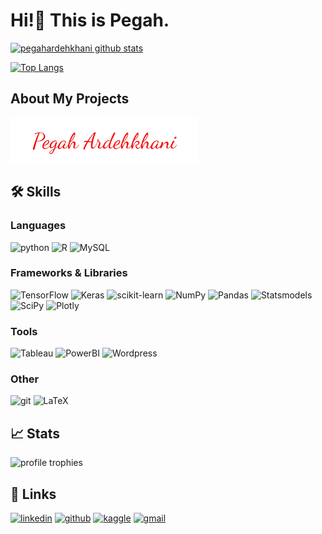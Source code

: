 # Hi!👋 This is Pegah.

[![pegahardehkhani github stats](https://github-readme-stats.vercel.app/api?username=Pegah-Ardehkhani&theme=github_dark&show-icons=true&hide=prs,issues)](https://github.com/Pegah-Ardehkhani)

[![Top Langs](https://github-readme-stats.vercel.app/api/top-langs/?username=Pegah-Ardehkhani&layout=compact&langs_count=10&theme=github_dark)](https://github.com/Pegah-Ardehkhani)


## About My Projects

<img src="https://github.com/Pegah-Ardehkhani/Pegah-Ardehkhani/blob/main/pegah_ardehkhani.png" width="300">

## 🛠️ Skills

### Languages

![python](https://img.shields.io/badge/Python-14354C?style=for-the-badge&logo=python&logoColor=white)
![R](https://img.shields.io/badge/R-276DC3?style=for-the-badge&logo=r&logoColor=white)
![MySQL](https://img.shields.io/badge/MySQL-00000F?style=for-the-badge&logo=mysql&logoColor=white)


### Frameworks & Libraries
![TensorFlow](https://img.shields.io/badge/TensorFlow-%23FF6F00.svg?style=for-the-badge&logo=TensorFlow&logoColor=white)
![Keras](https://img.shields.io/badge/Keras-%23D00000.svg?style=for-the-badge&logo=Keras&logoColor=white)
![scikit-learn](https://img.shields.io/badge/scikit--learn-%23F7931E.svg?style=for-the-badge&logo=scikit-learn&logoColor=white)
![NumPy](https://img.shields.io/badge/numpy-%23013243.svg?style=for-the-badge&logo=numpy&logoColor=white)
![Pandas](https://img.shields.io/badge/pandas-%23150458.svg?style=for-the-badge&logo=pandas&logoColor=white)
![Statsmodels](https://img.shields.io/badge/Statsmodels-2E5BBF?style=for-the-badge&logo=Statsmodels&logoColor=white)
![SciPy](https://img.shields.io/badge/SciPy-%230C55A5.svg?style=for-the-badge&logo=scipy&logoColor=%white)
![Plotly](https://img.shields.io/badge/Plotly-%233F4F75.svg?style=for-the-badge&logo=plotly&logoColor=white)

### Tools
![Tableau](https://img.shields.io/badge/Tableau-00ADD8?style=for-the-badge&logo=Tableau&logoColor=white)
![PowerBI](https://img.shields.io/badge/PowerBI-F2C811?style=for-the-badge&logo=Power%20BI&logoColor=white)
![Wordpress](https://img.shields.io/badge/Wordpress-21759B?style=for-the-badge&logo=wordpress&logoColor=white)


### Other
![git](https://img.shields.io/badge/Git-DC322F?style=for-the-badge&logo=Git&logoColor=white)
![LaTeX](https://img.shields.io/badge/LaTeX-218604?style=for-the-badge&logo=LaTeX&logoColor=white)

## 📈 Stats
<img src="https://github-profile-trophy.vercel.app/?username=Pegah-Ardehkhani&row=1&column=6&margin-h=8&theme=darkhub&count_private=true&margin-w=15&no-frame=true&title=Stars,Repositories,Followers" alt="profile trophies" />

## 🔗 Links
[![linkedin](https://img.shields.io/badge/LinkedIn-0077B5?style=for-the-badge&logo=LinkedIn&logoColor=white)](https://www.linkedin.com/in/pegah-ardehkhani)
[![github](https://img.shields.io/badge/GitHub-000000?style=for-the-badge&logo=GitHub&logoColor=white)](https://github.com/Pegah-Ardehkhani)
[![kaggle](	https://img.shields.io/badge/kaggle-2EBAF4?style=for-the-badge&logo=kaggle&logoColor=white)](https://www.kaggle.com/pegaha)
[![gmail](https://img.shields.io/badge/Gmail-D14836?style=for-the-badge&logo=Gmail&logoColor=white)](mailto:https://peg4h.a@gmail.com)
